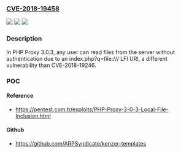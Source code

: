 ### [CVE-2018-19458](https://cve.mitre.org/cgi-bin/cvename.cgi?name=CVE-2018-19458)
![](https://img.shields.io/static/v1?label=Product&message=n%2Fa&color=blue)
![](https://img.shields.io/static/v1?label=Version&message=n%2Fa&color=blue)
![](https://img.shields.io/static/v1?label=Vulnerability&message=n%2Fa&color=brighgreen)

### Description

In PHP Proxy 3.0.3, any user can read files from the server without authentication due to an index.php?q=file:/// LFI URI, a different vulnerability than CVE-2018-19246.

### POC

#### Reference
- https://pentest.com.tr/exploits/PHP-Proxy-3-0-3-Local-File-Inclusion.html

#### Github
- https://github.com/ARPSyndicate/kenzer-templates

